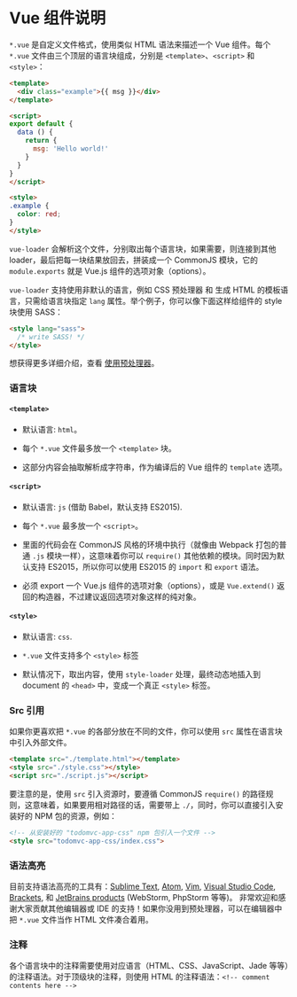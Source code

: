 # Vue 组件说明

`*.vue` 是自定义文件格式，使用类似 HTML 语法来描述一个 Vue 组件。每个 `*.vue` 文件由三个顶层的语言块组成，分别是 `<template>`、`<script>` 和 `<style>`：

``` html
<template>
  <div class="example">{{ msg }}</div>
</template>

<script>
export default {
  data () {
    return {
      msg: 'Hello world!'
    }
  }
}
</script>

<style>
.example {
  color: red;
}
</style>
```

`vue-loader` 会解析这个文件，分别取出每个语言块，如果需要，则连接到其他 loader，最后把每一块结果放回去，拼装成一个 CommonJS 模块，它的 `module.exports` 就是 Vue.js 组件的选项对象（options）。

`vue-loader` 支持使用非默认的语言，例如 CSS 预处理器 和 生成 HTML 的模板语言，只需给语言块指定 `lang` 属性。举个例子，你可以像下面这样给组件的 style 块使用 SASS：

``` html
<style lang="sass">
  /* write SASS! */
</style>
```

想获得更多详细介绍，查看 [使用预处理器](../configurations/pre-processors.md)。

### 语言块

#### `<template>`

- 默认语言: `html`。

- 每个 `*.vue` 文件最多放一个 `<template>` 块。

- 这部分内容会抽取解析成字符串，作为编译后的 Vue 组件的 `template` 选项。

#### `<script>`

- 默认语言: `js` (借助 Babel，默认支持 ES2015).

- 每个 `*.vue` 最多放一个 `<script>`。

- 里面的代码会在 CommonJS 风格的环境中执行（就像由 Webpack 打包的普通 `.js` 模块一样），这意味着你可以 `require()` 其他依赖的模块。同时因为默认支持 ES2015，所以你可以使用 ES2015 的 `import` 和 `export` 语法。

- 必须 export 一个 Vue.js 组件的选项对象（options），或是 `Vue.extend()` 返回的构造器，不过建议返回选项对象这样的纯对象。

#### `<style>`

- 默认语言: `css`.

- `*.vue` 文件支持多个 `<style>` 标签

- 默认情况下，取出内容，使用 `style-loader` 处理，最终动态地插入到 document 的 `<head>` 中，变成一个真正 `<style>` 标签。

### Src 引用

如果你更喜欢把 `*.vue` 的各部分放在不同的文件，你可以使用 `src` 属性在语言块中引入外部文件。

``` html
<template src="./template.html"></template>
<style src="./style.css"></style>
<script src="./script.js"></script>
```

要注意的是，使用 `src` 引入资源时，要遵循 CommonJS `require()` 的路径规则，这意味着，如果要用相对路径的话，需要带上 `./`，同时，你可以直接引入安装好的 NPM 包的资源，例如：

``` html
<!-- 从安装好的 "todomvc-app-css" npm 包引入一个文件 -->
<style src="todomvc-app-css/index.css">
```

### 语法高亮

目前支持语法高亮的工具有：[Sublime Text](https://github.com/vuejs/vue-syntax-highlight), [Atom](https://atom.io/packages/language-vue), [Vim](https://github.com/posva/vim-vue), [Visual Studio Code](https://marketplace.visualstudio.com/items/liuji-jim.vue), [Brackets](https://github.com/pandao/brackets-vue), 和 [JetBrains products](https://plugins.jetbrains.com/plugin/8057) (WebStorm, PhpStorm 等等)。 非常欢迎和感谢大家贡献其他编辑器或 IDE 的支持！如果你没用到预处理器，可以在编辑器中把 `*.vue` 文件当作 HTML 文件凑合着用。

### 注释

各个语言块中的注释需要使用对应语言（HTML、CSS、JavaScript、Jade 等等）的注释语法。对于顶级块的注释，则使用 HTML 的注释语法：`<!-- comment contents here -->`

